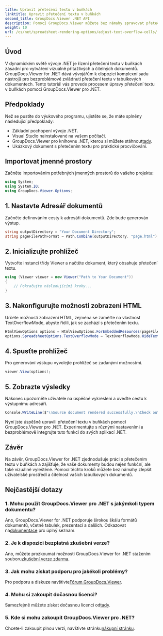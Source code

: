 ```yaml
---
title: Upravit přetečení textu v buňkách
linktitle: Upravit přetečení textu v buňkách
second_title: GroupDocs.Viewer .NET API
description: Pomocí GroupDocs.Viewer můžete bez námahy spravovat přetečení textu v dokumentech .NET. Vylepšete čitelnost a uživatelskou zkušenost. Stáhněte si bezplatnou zkušební verzi.
weight: 10
url: /cs/net/spreadsheet-rendering-options/adjust-text-overflow-cells/
---
```

## Úvod
V dynamickém světě vývoje .NET je řízení přetečení textu v buňkách zásadní pro vytváření vizuálně přitažlivých a čitelných dokumentů. GroupDocs.Viewer for .NET dává vývojářům k dispozici komplexní sadu nástrojů pro bezproblémové zvládnutí přetečení textu v tabulkových dokumentech. Tento tutoriál vás provede procesem úpravy přetečení textu v buňkách pomocí GroupDocs.Viewer pro .NET.
## Předpoklady
Než se pustíte do výukového programu, ujistěte se, že máte splněny následující předpoklady:
- Základní pochopení vývoje .NET.
- Visual Studio nainstalované na vašem počítači.
- GroupDocs.Viewer pro knihovnu .NET, kterou si můžete stáhnout[tady](https://releases.groupdocs.com/viewer/net/).
- Ukázkový dokument s přetečením textu pro praktické procvičování.
## Importovat jmenné prostory
Začněte importováním potřebných jmenných prostorů do vašeho projektu:
```csharp
using System;
using System.IO;
using GroupDocs.Viewer.Options;
```
## 1. Nastavte Adresář dokumentů
Začněte definováním cesty k adresáři dokumentů. Zde bude generován výstup.
```csharp
string outputDirectory = "Your Document Directory";
string pageFilePathFormat = Path.Combine(outputDirectory, "page.html");
```
## 2. Inicializujte prohlížeč
Vytvořte instanci třídy Viewer a načtěte dokument, který obsahuje přetečení textu.
```csharp
using (Viewer viewer = new Viewer("Path to Your Document"))
{
    // Pokračujte následujícími kroky...
}
```
## 3. Nakonfigurujte možnosti zobrazení HTML
Určete možnosti zobrazení HTML, zejména se zaměřte na vlastnost TextOverflowMode, abyste řídili, jak se zachází s přetečením textu.
```csharp
HtmlViewOptions options = HtmlViewOptions.ForEmbeddedResources(pageFilePathFormat);
options.SpreadsheetOptions.TextOverflowMode = TextOverflowMode.HideText;
```
## 4. Spusťte prohlížeč
Pro generování výstupu vyvolejte prohlížeč se zadanými možnostmi.
```csharp
viewer.View(options);
```
## 5. Zobrazte výsledky
Nakonec upozorněte uživatele na úspěšné vykreslení a uveďte cestu k výstupnímu adresáři.
```csharp
Console.WriteLine($"\nSource document rendered successfully.\nCheck output in {outputDirectory}.");
```
Nyní jste úspěšně upravili přetečení textu v buňkách pomocí GroupDocs.Viewer pro .NET. Experimentujte s různými nastaveními a bezproblémově integrujte tuto funkci do svých aplikací .NET.
## Závěr
Na závěr, GroupDocs.Viewer for .NET zjednodušuje práci s přetečením textu v buňkách a zajišťuje, že vaše dokumenty budou nejen funkční, ale také vizuálně vyleštěné. Pomocí těchto kroků můžete bez námahy zlepšit uživatelské prostředí a čitelnost vašich tabulkových dokumentů.
## Nejčastější dotazy
### 1. Mohu použít GroupDocs.Viewer pro .NET s jakýmkoli typem dokumentu?
 Ano, GroupDocs.Viewer for .NET podporuje širokou škálu formátů dokumentů, včetně tabulek, prezentací a dalších. Odkazovat na[dokumentace](https://tutorials.groupdocs.com/viewer/net/) pro úplný seznam.
### 2. Je k dispozici bezplatná zkušební verze?
 Ano, můžete prozkoumat možnosti GroupDocs.Viewer for .NET stažením souboru[zkušební verze zdarma](https://releases.groupdocs.com/).
### 3. Jak mohu získat podporu pro jakékoli problémy?
 Pro podporu a diskuze navštivte[Fórum GroupDocs.Viewer](https://forum.groupdocs.com/c/viewer/9).
### 4. Mohu si zakoupit dočasnou licenci?
 Samozřejmě můžete získat dočasnou licenci od[tady](https://purchase.groupdocs.com/temporary-license/).
### 5. Kde si mohu zakoupit GroupDocs.Viewer pro .NET?
 Chcete-li zakoupit plnou verzi, navštivte stránku[nákupní stránku](https://purchase.groupdocs.com/buy).